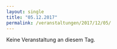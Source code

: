 ```yaml
---
layout: single
title: "05.12.2017"
permalink: /veranstaltungen/2017/12/05/
---
```


Keine Veranstaltung an diesem Tag.
